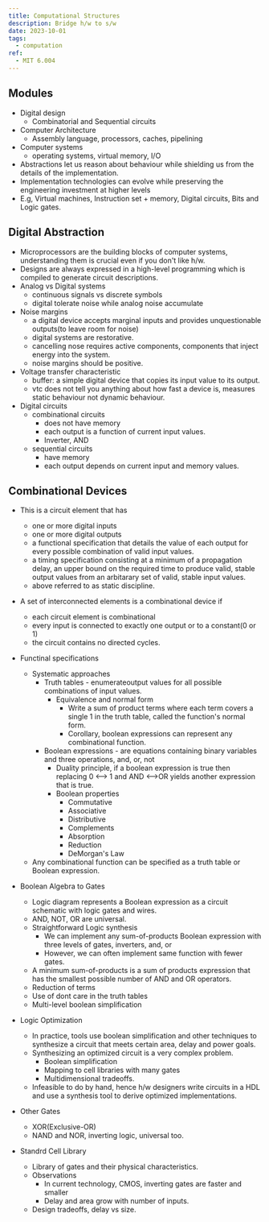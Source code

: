 ```yaml
---
title: Computational Structures
description: Bridge h/w to s/w
date: 2023-10-01
tags: 
  - computation
ref:
  - MIT 6.004
---
```


## Modules

- Digital design
  - Combinatorial and Sequential circuits
- Computer Architecture
  - Assembly language, processors, caches, pipelining
- Computer systems
  - operating systems, virtual memory, I/O
- Abstractions let us reason about behaviour while shielding us from the details of the implementation.
- Implementation technologies can evolve while preserving the engineering investment at higher levels
- E.g, Virtual machines, Instruction set + memory, Digital circuits, Bits and Logic gates.

## Digital Abstraction

- Microprocessors are the building blocks of computer systems, understanding them is crucial even if you don't like h/w.
- Designs are always expressed in a high-level programming which is compiled to generate circuit descriptions.
- Analog vs Digital systems
  - continuous signals vs discrete symbols
  - digital tolerate noise while analog noise accumulate
- Noise margins
  - a digital device accepts marginal inputs and provides unquestionable outputs(to leave room for noise)
  - digital systems are restorative.
  - cancelling nose requires active components, components that inject energy into the system.
  - noise margins should be positive.
- Voltage transfer characteristic
  - buffer: a simple digital device that copies its input value to its output.
  - vtc does not tell you anything about how fast a device is, measures static behaviour not dynamic behaviour.
- Digital circuits
  - combinational circuits
    - does not have memory
    - each output is a function of current input values.
    - Inverter, AND
  - sequential circuits
    - have memory
    - each output depends on current input and memory values.

## Combinational Devices

- This is a circuit element that has
  - one or more digital inputs
  - one or more digital outputs
  - a functional specification that details the value of each output for every possible combination of valid input values.
  - a timing specification consisting at a minimum  of a propagation delay, an upper bound on the required time to produce valid, stable output values 
    from an arbitarary set of valid, stable input values.
  - above referred to as static discipline.
- A set of interconnected elements is a combinational device if
  - each circuit element is combinational
  - every input is connected to exactly one output or to a constant(0 or 1)
  - the circuit contains no directed cycles.
- Functinal specifications
  - Systematic approaches
    - Truth tables - enumerateoutput values for all possible combinations of input values.
      - Equivalence and normal form
        - Write a sum of product terms where each term covers a single 1 in the truth table, called the function's normal form.
        - Corollary, boolean expressions can represent any combinational function.
    - Boolean expressions - are equations containing binary variables and three operations, and, or, not
      - Duality principle, if a boolean expression is true then replacing 0 <--> 1 and AND <-->OR yields another expression that is true.
      - Boolean properties
        - Commutative
        - Associative
        - Distributive
        - Complements
        - Absorption
        - Reduction
        - DeMorgan's Law
  - Any combinational function can be specified as a truth table or Boolean expression.

- Boolean Algebra to Gates
  - Logic diagram represents a Boolean expression as a circuit schematic with logic gates and wires.
  - AND, NOT, OR are universal.
  - Straightforward Logic synthesis
    - We can implement any sum-of-products Boolean expression with three levels of gates, inverters, and, or
    - However, we can often implement same function with fewer gates.
  - A minimum sum-of-products is a sum of products expression that has the smallest possible number of AND and OR operators.
  - Reduction of terms
  - Use of dont care in the truth tables
  - Multi-level boolean simplification

- Logic Optimization
  - In practice, tools use boolean simplification and other techniques to synthesize a circuit that meets certain area, delay and power goals.
  - Synthesizing an optimized circuit is a very complex problem.
    - Boolean simplification
    - Mapping to cell libraries with many gates
    - Multidimensional tradeoffs.
  - Infeasible to do by hand, hence h/w designers write circuits in a HDL and use a synthesis tool to derive optimized implementations.
- Other Gates
  - XOR(Exclusive-OR)
  - NAND and NOR, inverting logic, universal too.
- Standrd Cell Library
  - Library of gates and their physical characteristics.
  - Observations
    - In current technology, CMOS, inverting gates are faster and smaller
    - Delay and area grow with number of inputs.
  - Design tradeoffs, delay vs size.
  
  
